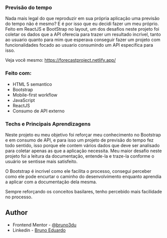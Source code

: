 ### Previsão do tempo

Nada mais legal do que reproduzir em sua própria aplicação uma previsão do tempo não é mesmo?
E é por isso que eu decidi fazer um meu próprio. Feito em ReactJS e BootStrap no layout, um dos desafios neste projeto foi coletar os dados que a API oferecia para trazer um resultado incrível, tanto ao usuario quanto para mim que esperava conseguir fazer um projeto com funcionalidades focado ao usuario consumindo um API especifica para isso.

Veja você mesmo: https://forecastproject.netlify.app/


### Feito com:

- HTML 5 semantico 
- Bootstrap
- Mobile-first workflow
- JavaScript
- ReactJS
- Consumo de API externo

### Techs e Principais Aprendizagens

Neste projeto eu meu objetivo foi reforçar meu conhecimento no Bootstrap e em consumo de API, e para isso um projeto de previsão do tempo fez todo sentido, isso porque ele contem vários dados que deve ser analisado para coletar apenas as que a aplicação necessita. 
Meu maior desafio neste projeto foi a leitura da documentação, entende-la e traze-la conforme o usuário se sentisse mais satisfeito.

O Bootstrap é incrivel como ele facilita o processo, consegui perceber como ele pode encurtar o caminho do desenvolvimento enquanto aprendia a aplicar com a documentação dela mesma.

Sempre reforçando os conceitos basilares, tenho percebido mais facilidade no processo.

## Author

- Frontend Mentor - [@bruno3du](https://www.frontendmentor.io/profile/bruno3du)
- Linkedin - [Bruno Eduardo](https://www.linkedin.com/in/bruno-3du/)
